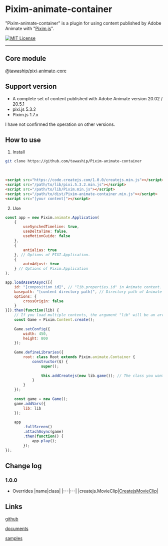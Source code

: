 # Pixim-animate-container

"Pixim-animate-container" is a plugin for using content published by Adobe Animate with "[Pixim.js](https://github.com/tawaship/Pixim.js)".

[![MIT License](http://img.shields.io/badge/license-MIT-blue.svg?style=flat)](LICENSE)

---

## Core module
[@tawaship/pixi-animate-core](https://tawaship.github.io/pixi-animate-core/)

## Support version

- A complete set of content published with Adobe Animate version 20.02 / 20.5.1
- pixi.js 5.3.2
- Pixim.js 1.7.x

I have not confirmed the operation on other versions.

## How to use

1. Install

```sh
git clone https://github.com/tawaship/Pixim-animate-container
```

<br>

```html
<script src="https://code.createjs.com/1.0.0/createjs.min.js"></script>
<script src="/path/to/lib/pixi.5.3.2.min.js"></script>
<script src="/path/to/lib/Pixim.min.js"></script>
<script src="/path/to/dist/Pixim-animate-container.min.js"></script>
<script src="[your content]"></script>
```

2. Use

```javascript
const app = new Pixim.animate.Application(
	{
		useSynchedTimeline: true,
		useDeltaTime: false,
		useMotionGuide: false
	},
	{
		antialias: true
	}, // Options of PIXI.Application.
	{
		autoAdjust: true
	} // Options of Pixim.Application
);

app.loadAssetAsync([{
	id: "[conposition id]", // "lib.properties.id" in Animate content.
	basepath: "[content directory path]", // Directory path of Animate content.
	options: {
		crossOrigin: false
	}
}]).then(function(lib) {
	// If you load multiple contents, the argument "lib" will be an array and the "lib" of each content will be stored in order.
	const Game = Pixim.Content.create();
	
	Game.setConfig({
		width: 450,
		height: 800
	});
	
	Game.defineLibraries({
		root: class Root extends Pixim.animate.Container {
			constructor($) {
				super();
				
				this.addCreatejs(new lib.game()); // The class you want to use.
			}
		}
	});
	
	const game = new Game();
	game.addVars({
		lib: lib
	});
	
	app
		.fullScreen()
		.attachAsync(game)
		.then(function() {
			app.play();
		});
});
```

## Change log

### 1.0.0

- Overrides
|name|class|
|:--|:--|
|createjs.MovieClip|[CreatejsMovieClip](https://tawaship.github.io/Pixim-animate-container/docs/pixim/classes/createjsmovieclip.html)|

## Links

[github](https://github.com/tawaship/Pixim-animate-container)

[documents](https://tawaship.github.io/Pixim-animate-container/docs/)

[samples](https://tawaship.github.io/Pixim-animate-container/samples/)